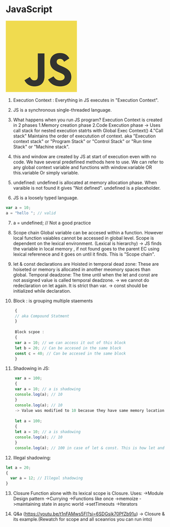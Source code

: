 # JavaScript

![alt text](icon.png)

1. Execution Context : Everything in JS executes in "Execution Context".

2. JS is a synchronous single-threaded language.

3. What happens when you run JS program?
   Execution Context is created in 2 phases
   1.Memory creation phase
   2.Code Execution phase
   -> Uses call stack for nested execution statrts with Global Exec Context()
   4."Call stack" Maintains the order of executution of context.
   aka "Execution context stack" or "Program Stack" or "Control Stack" or "Run time Stack" or "Machine stack".

4. this and window are created by JS at start of execution even with no code. We have several predefined methods here to use. We can refer to any global context variable and functions with window.variable OR this.variable Or simply variable.

5. undefined: undefined is allocated at memory allocation phase.
   When varaible is not found it gives "Not defined".
   undefined is a placeholder.

6. JS is a loosely typed language.

```js
var a = 10;
a = "hello "; // valid
```

7. a = undefined; // Not a good practice

8. Scope chain
   Global variable can be accesed within a function. However local function vaiables cannot be accessed in global level.
   Scope is dependent on the lexical environment. (Lexical is hierarchy)
   -> JS finds the variable in local memory , if not found goes to the parent EC using lexical referenece and it goes on until it finds.
   This is "Scope chain".

9. let & const declarations are Hoisted in temporal dead zone:
   These are hoiseted or memory is allocated in another meomory spaces than global.
   Temporal deadzone: The time until when the let and const are not assigned value is called temporal deadzone.
   -> we cannot do redeclaration on let again. It is strict than var.
   -> const should be initialized while declaration.

10. Block : is grouping multiple staements

```js
    {
    // aka Compound Statment
    }

    Block scpoe :
    {
    var a = 10; // we can access it out of this block
    let b = 20; // Can be accesed in the same block
    const c = 40; // Can be accesed in the same block
    }
```

11. Shadowing in JS:

```js
    var a = 100;
    {
    var a = 10; // a is shadowing
    console.log(a); // 10
    }
    console.log(a); // 10
    -> Value was modified to 10 becasue they have same memory location this is shadowing.

    let a = 100;
    {
    let a = 10; // a is shadowing
    console.log(a); // 10
    }
    console.log(a); // 100 in case of let & const. This is how let and const are block scoped.
```

12. Illegal shadowing:

```js
let a = 20;
{
  var a = 12; // Illegal shadowing
}
```

13. Closure
    Function alone with its lexical scope is Closure.
    Uses:
    ->Module Design pattern
    ->Currying
    ->Functions like once
    ->memoize
    ->maintaining state in async world
    ->setTimeouts
    ->Iterators

14. Q&a (https://youtu.be/t1nFAMws5FI?si=6SDGsik70PfZb91u)
    -> Closure & its example.(Rewatch for scope and all sceanrios you can run into)
